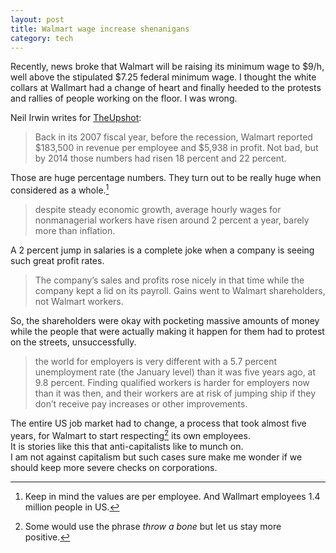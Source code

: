```yaml
---
layout: post
title: Walmart wage increase shenanigans
category: tech
---
```


Recently, news broke that Walmart will be raising its minimum wage to $9/h, well above the stipulated $7.25 federal minimum wage. I thought the white collars at Wallmart had a change of heart and finally heeded to the protests and rallies of people working on the floor. I was wrong.         
 
Neil Irwin writes  for [TheUpshot](http://www.nytimes.com/2015/02/20/upshot/as-walmart-gives-raises-other-employers-may-have-to-go-above-minimum-wage.html):

>Back in its 2007 fiscal year, before the recession, Walmart reported $183,500 in revenue per employee and $5,938 in profit. Not bad, but by 2014 those numbers had risen 18 percent and 22 percent.  

Those are huge percentage numbers. They turn out to be really huge when considered as a whole.[^1] 

>despite steady economic growth, average hourly wages for nonmanagerial workers have risen around 2 percent a year, barely more than inflation.    

A 2 percent jump in salaries is a complete joke when a company is seeing such great profit rates.  

>The company’s sales and profits rose nicely in that time while the company kept a lid on its payroll. Gains went to Walmart shareholders, not Walmart workers.    

So, the shareholders were okay with pocketing massive amounts of money while the people that were actually making it happen for them had to protest on the streets, unsuccessfully.  
  
>the world for employers is very different with a 5.7 percent unemployment rate (the January level) than it was five years ago, at 9.8 percent. Finding qualified workers is harder for employers now than it was then, and their workers are at risk of jumping ship if they don’t receive pay increases or other improvements.   

The entire US job market had to change, a process that took almost five years, for Walmart to start respecting[^2] its own employees.   
It is stories like this that anti-capitalists like to munch on.    
I am not against capitalism but such cases sure make me wonder if we should keep more severe checks on corporations.  

[^1]: Keep in mind the values are per employee. And Wallmart employees 1.4 million people in US.  
[^2]:Some would use the phrase _throw a bone_ but let us stay more positive.